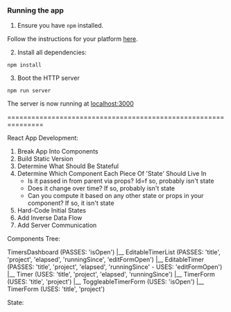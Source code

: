 ### Running the app

1. Ensure you have `npm` installed.

Follow the instructions for your platform [here](https://github.com/npm/npm).

2. Install all dependencies:

````
npm install
````

3. Boot the HTTP server

````
npm run server
````

The server is now running at [localhost:3000](localhost:3000)

===============================================================

React App Development:
   1. Break App Into Components
   2. Build Static Version
   3. Determine What Should Be Stateful
   4. Determine Which Component Each Piece Of 'State' Should Live In
      - Is it passed in from parent via props? Id=f so, probably isn't state
      - Does it change over time? If so, probably isn't state
      - Can you compute it based on any other state or props in your component? If so, it    isn't state
   5. Hard-Code Initial States
   6. Add Inverse Data Flow
   7. Add Server Communication

Components Tree:

   TimersDashboard (PASSES: 'isOpen')
      |__ EditableTimerList (PASSES: 'title', 'project', 'elapsed', 'runningSince', 'editFormOpen')
         |__ EditableTimer (PASSES: 'title', 'project', 'elapsed', 'runningSince' - USES: 'editFormOpen')
            |__ Timer (USES: 'title', 'project', 'elapsed', 'runningSince')
            |__ TimerForm (USES: 'title', 'project')
      |__ ToggleableTimerForm (USES: 'isOpen')
         |__ TimerForm (USES: 'title', 'project')

State:
